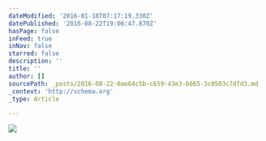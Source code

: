 ```yaml
---
dateModified: '2016-01-18T07:17:19.330Z'
datePublished: '2016-08-22T19:06:47.870Z'
hasPage: false
inFeed: true
inNav: false
starred: false
description: ''
title: ''
author: []
sourcePath: _posts/2016-08-22-0ae64c5b-c659-43e3-b665-3c0503c7dfd3.md
_context: 'http://schema.org'
_type: Article

---
```

![](https://the-grid-user-content.s3-us-west-2.amazonaws.com/c6e8fa3f-1043-4094-ab7d-1affe67d65f4.jpg)